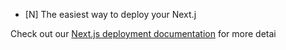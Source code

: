 
- [N]
The easiest way to deploy your Next.j

Check out our [Next.js deployment documentation](https://nextjs.org/docs/deployment) for more detai
